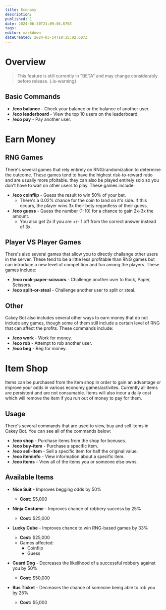 ```yaml
---
title: Economy
description: 
published: 1
date: 2024-06-30T23:09:56.676Z
tags: 
editor: markdown
dateCreated: 2024-03-14T19:35:02.607Z
---
```


# Overview
> This feature is still currently in "BETA" and may change considerably before release.
{.is-warning}
## Basic Commands
* **/eco balance** - Check your balance or the balance of another user.
* **/eco leaderboard** - View the top 10 users on the leaderboard.
* **/eco pay** - Pay another user.

# Earn Money
## RNG Games
There's several games that rely entirely on RNG/randomization to determine the outcome. These games tend to have the highest risk-to-reward ratio and are usually more pfoitable. they can also be played entirely solo so you don't have to wait on other users to play. These games include:
* **/eco coinflip** - Guess the result to win 50% of your bet.
  * There's a 0.02% chance for the coin to land on it's side. If this occurs, the player wins 3x their bety regardless of their guess.
* **/eco guess** - Guess the number (1-10) for a chance to gain 2x-3x the amount.
  * You also get 2x if you are +/- 1 off from the correct answer instead of 3x.

## Player VS Player Games
There's also several games that allow you to directly challange other users in the server. These tend to be a little less profitable than RNG games but can introduce a new level of competition and fun among the players. These games include:
* **/eco rock-paper-scissors** - Challenge another user to Rock, Paper, Scissors.
* **/eco split-or-steal** - Challenge another user to split or steal.

## Other
Cakey Bot also includes several other ways to earn money that do not include any games, though some of them still include a certain level of RNG that can affect the profits. These commands include:
* **/eco work** - Work for money.
* **/eco rob** - Attempt to rob another user.
* **/eco beg** - Beg for money.

# Item Shop
Items can be purchased from the item shop in order to gain an advantage or improve your odds in various economy games/activites. Currently all items are persistent and are not consumable. Items will also incur a daily cost which will remove the item if you run out of money to pay for them.
## Usage
There's several commands that are used to view, buy and sell items in Cakey Bot. You can see all of the commands below:
* **/eco shop** - Purchase items from the shop for bonuses. 
* **/eco buy-item** - Purchase a specific item.
* **/eco sell-item** - Sell a specific item for half the original value.
* **/eco iteminfo** - View information about a specific item.
* **/eco items** - View all of the items you or someone else owns.

## Available Items
* **Nice Suit** - Improves begging odds by 50%
  * **Cost:** $5,000

* **Ninja Costume** - Improves chance of robbery success by 25%
  * **Cost:** $25,000

* **Lucky Cube** - Improves chance to win RNG-based games by 33%
  * **Cost:** $25,000
  * Games affected:
    * Coinflip
    * Guess

* **Guard Dog** - Decreases the likelihood of a successful robbery against you by 50%
  * **Cost:** $50,000

* **Bus Ticket** - Decreases the chance of someone being able to rob you by 25%
  * **Cost:** $5,000
